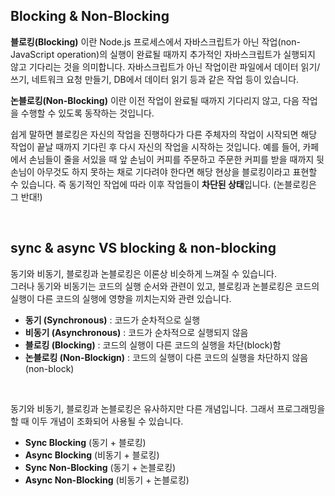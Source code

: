 ## Blocking & Non-Blocking

**블로킹(Blocking)** 이란 Node.js 프로세스에서 자바스크립트가 아닌 작업(non-JavaScript operation)의 실행이 완료될 때까지 추가적인 자바스크립트가 실행되지 않고 기다리는 것을 의미합니다. 자바스크립트가 아닌 작업이란 파일에서 데이터 읽기/쓰기, 네트워크 요청 만들기, DB에서 데이터 읽기 등과 같은 작업 등이 있습니다.

**논블로킹(Non-Blocking)** 이란 이전 작업이 완료될 때까지 기다리지 않고, 다음 작업을 수행할 수 있도록 동작하는 것입니다.

쉽게 말하면 블로킹은 자신의 작업을 진행하다가 다른 주체자의 작업이 시작되면 해당 작업이 끝날 때까지 기다린 후 다시 자신의 작업을 시작하는 것입니다. 예를 들어, 카페에서 손님들이 줄을 서있을 때 앞 손님이 커피를 주문하고 주문한 커피를 받을 때까지 뒷 손님이 아무것도 하지 못하는 채로 기다려야 한다면 해당 현상을 블로킹이라고 표현할 수 있습니다. 즉 동기적인 작업에 따라 이후 작업들이 **차단된 상태**입니다. (논블로킹은 그 반대!)

<br />

## sync & async VS blocking & non-blocking

동기와 비동기, 블로킹과 논블로킹은 이론상 비슷하게 느껴질 수 있습니다.<br />
그러나 동기와 비동기는 코드의 실행 순서와 관련이 있고, 블로킹과 논블로킹은 코드의 실행이 다른 코드의 실행에 영향을 끼치는지와 관련 있습니다.

- **동기 (Synchronous)** : 코드가 순차적으로 실행
- **비동기 (Asynchronous)** : 코드가 순차적으로 실행되지 않음
- **블로킹 (Blocking)** : 코드의 실행이 다른 코드의 실행을 차단(block)함
- **논블로킹 (Non-Blockign)** : 코드의 실행이 다른 코드의 실행을 차단하지 않음(non-block)

<br />

동기와 비동기, 블로킹과 논블로킹은 유사하지만 다른 개념입니다. 그래서 프로그래밍을할 때 이두 개념이 조화되어 사용될 수 있습니다.

- **Sync Blocking** (동기 + 블로킹)
- **Async Blocking** (비동기 + 블로킹)
- **Sync Non-Blocking** (동기 + 논블로킹)
- **Async Non-Blocking** (비동기 + 논블로킹)
